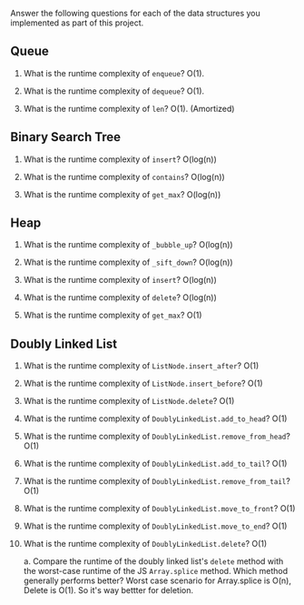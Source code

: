 Answer the following questions for each of the data structures you implemented as part of this project.

## Queue

1. What is the runtime complexity of `enqueue`? O(1).

2. What is the runtime complexity of `dequeue`? O(1).

3. What is the runtime complexity of `len`? O(1). (Amortized)

## Binary Search Tree

1. What is the runtime complexity of `insert`? O(log(n))

2. What is the runtime complexity of `contains`? O(log(n))

3. What is the runtime complexity of `get_max`? O(log(n))

## Heap

1. What is the runtime complexity of `_bubble_up`? O(log(n))

2. What is the runtime complexity of `_sift_down`? O(log(n))

3. What is the runtime complexity of `insert`? O(log(n))

4. What is the runtime complexity of `delete`? O(log(n))

5. What is the runtime complexity of `get_max`? O(1)

## Doubly Linked List

1. What is the runtime complexity of `ListNode.insert_after`? O(1)

2. What is the runtime complexity of `ListNode.insert_before`? O(1)

3. What is the runtime complexity of `ListNode.delete`? O(1)

4. What is the runtime complexity of `DoublyLinkedList.add_to_head`? O(1)

5. What is the runtime complexity of `DoublyLinkedList.remove_from_head`? O(1)

6. What is the runtime complexity of `DoublyLinkedList.add_to_tail`? O(1)

7. What is the runtime complexity of `DoublyLinkedList.remove_from_tail`? O(1)

8. What is the runtime complexity of `DoublyLinkedList.move_to_front`? O(1)

9. What is the runtime complexity of `DoublyLinkedList.move_to_end`? O(1)

10. What is the runtime complexity of `DoublyLinkedList.delete`? O(1)

    a. Compare the runtime of the doubly linked list's `delete` method with the worst-case runtime of the JS `Array.splice` method. Which method generally performs better?
    Worst case scenario for Array.splice is O(n), Delete is O(1). So it's way bettter for deletion.
